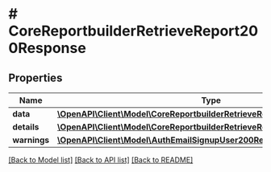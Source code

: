 # # CoreReportbuilderRetrieveReport200Response

## Properties

Name | Type | Description | Notes
------------ | ------------- | ------------- | -------------
**data** | [**\OpenAPI\Client\Model\CoreReportbuilderRetrieveReport200ResponseData**](CoreReportbuilderRetrieveReport200ResponseData.md) |  |
**details** | [**\OpenAPI\Client\Model\CoreReportbuilderRetrieveReport200ResponseDetails**](CoreReportbuilderRetrieveReport200ResponseDetails.md) |  |
**warnings** | [**\OpenAPI\Client\Model\AuthEmailSignupUser200ResponseWarningsInner[]**](AuthEmailSignupUser200ResponseWarningsInner.md) |  | [optional]

[[Back to Model list]](../../README.md#models) [[Back to API list]](../../README.md#endpoints) [[Back to README]](../../README.md)
